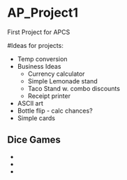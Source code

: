 # AP_Project1
First Project for APCS

#Ideas for projects:
- Temp conversion
- Business Ideas
  - Currency calculator
  - Simple Lemonade stand
  - Taco Stand w. combo discounts
  - Receipt printer
- ASCII art
- Bottle flip - calc chances?
- Simple cards

Dice Games
  -
  -
  -
  -

